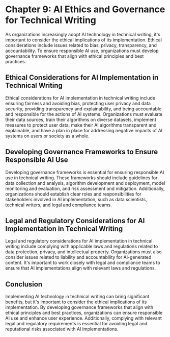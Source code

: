 Chapter 9: AI Ethics and Governance for Technical Writing
=========================================================

As organizations increasingly adopt AI technology in technical writing, it's important to consider the ethical implications of its implementation. Ethical considerations include issues related to bias, privacy, transparency, and accountability. To ensure responsible AI use, organizations must develop governance frameworks that align with ethical principles and best practices.

Ethical Considerations for AI Implementation in Technical Writing
-----------------------------------------------------------------

Ethical considerations for AI implementation in technical writing include ensuring fairness and avoiding bias, protecting user privacy and data security, providing transparency and explainability, and being accountable and responsible for the actions of AI systems. Organizations must evaluate their data sources, train their algorithms on diverse datasets, implement measures to protect user data, make their AI algorithms transparent and explainable, and have a plan in place for addressing negative impacts of AI systems on users or society as a whole.

Developing Governance Frameworks to Ensure Responsible AI Use
-------------------------------------------------------------

Developing governance frameworks is essential for ensuring responsible AI use in technical writing. These frameworks should include guidelines for data collection and analysis, algorithm development and deployment, model monitoring and evaluation, and risk assessment and mitigation. Additionally, organizations should establish clear roles and responsibilities for stakeholders involved in AI implementation, such as data scientists, technical writers, and legal and compliance teams.

Legal and Regulatory Considerations for AI Implementation in Technical Writing
------------------------------------------------------------------------------

Legal and regulatory considerations for AI implementation in technical writing include complying with applicable laws and regulations related to data protection, privacy, and intellectual property. Organizations must also consider issues related to liability and accountability for AI-generated content. It's important to work closely with legal and compliance teams to ensure that AI implementations align with relevant laws and regulations.

Conclusion
----------

Implementing AI technology in technical writing can bring significant benefits, but it's important to consider the ethical implications of its implementation. By developing governance frameworks that align with ethical principles and best practices, organizations can ensure responsible AI use and enhance user experience. Additionally, complying with relevant legal and regulatory requirements is essential for avoiding legal and reputational risks associated with AI implementations.


